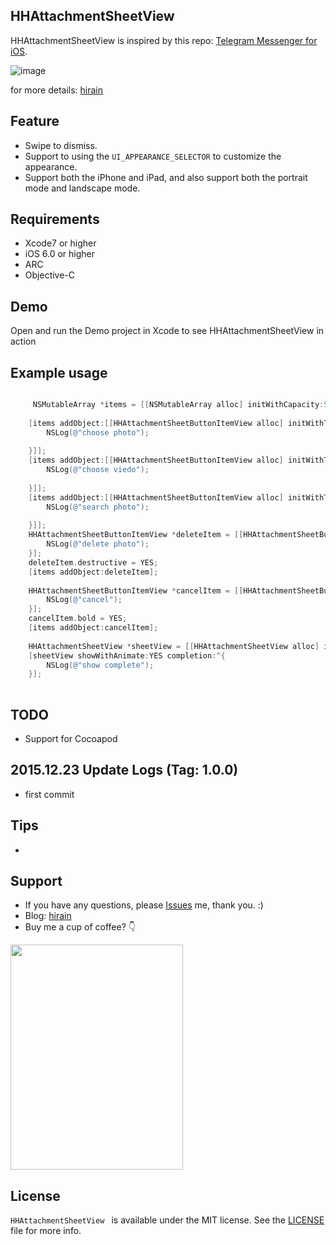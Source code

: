 ## HHAttachmentSheetView

HHAttachmentSheetView is inspired by this repo: [Telegram Messenger for iOS](https://github.com/peter-iakovlev/Telegram).

![image](http://photo-coder.b0.upaiyun.com/img/HHAttachmentSheetView.gif)

for more details: [hirain](http://blog.hirain.win)

## Feature

* Swipe to dismiss.
* Support to using the `UI_APPEARANCE_SELECTOR` to customize the appearance. 
* Support both the iPhone and iPad, and also support both the portrait mode and landscape mode.

## Requirements

* Xcode7 or higher
* iOS 6.0 or higher
* ARC
* Objective-C

## Demo

Open and run the Demo project in Xcode to see HHAttachmentSheetView in action

## Example usage 
```Objective-C

	 NSMutableArray *items = [[NSMutableArray alloc] initWithCapacity:5];
    
    [items addObject:[[HHAttachmentSheetButtonItemView alloc] initWithTitle:@"ChoosePhoto" pressed:^ {
        NSLog(@"choose photo");
        
    }]];
    [items addObject:[[HHAttachmentSheetButtonItemView alloc] initWithTitle:@"ChooseViedo" pressed:^ {
        NSLog(@"choose viedo");
        
    }]];
    [items addObject:[[HHAttachmentSheetButtonItemView alloc] initWithTitle:@"SearchPhoto" pressed:^ {
        NSLog(@"search photo");
        
    }]];
    HHAttachmentSheetButtonItemView *deleteItem = [[HHAttachmentSheetButtonItemView alloc] initWithTitle:@"DeletePhoto" pressed:^{
        NSLog(@"delete photo");
    }];
    deleteItem.destructive = YES;
    [items addObject:deleteItem];
    
    HHAttachmentSheetButtonItemView *cancelItem = [[HHAttachmentSheetButtonItemView alloc] initWithTitle:@"Cancel" pressed:^{
        NSLog(@"cancel");
    }];
    cancelItem.bold = YES;
    [items addObject:cancelItem];
    
    HHAttachmentSheetView *sheetView = [[HHAttachmentSheetView alloc] initWithItems:items];
    [sheetView showWithAnimate:YES completion:^{
        NSLog(@"show complete");
    }];
    
```


## TODO

* Support for Cocoapod



## 2015.12.23 Update Logs (Tag: 1.0.0)

* first commit


## Tips

* 



## Support

* If you have any questions, please [Issues](https://github.com/red3/HHAttachmentSheetView/issues/new)  me, thank you. :) 
* Blog: [hirain](http://blog.hirain.win)
* Buy me a cup of coffee? 👇

<p align="left" >
<img src="http://photo-coder.b0.upaiyun.com/img/alipay.png" width="276" height="360"/>
</p>



## License
`HHAttachmentSheetView ` is available under the MIT license. See the [LICENSE](http://opensource.org/licenses/MIT) file for more info.

